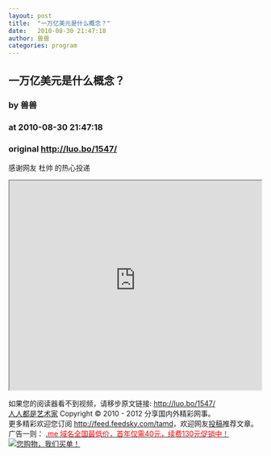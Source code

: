 ```yaml
---
layout: post
title:  "一万亿美元是什么概念？"
date:   2010-08-30 21:47:18
author: 兽兽
categories: program
---
```


## 一万亿美元是什么概念？
### by 兽兽
### at 2010-08-30 21:47:18
### original <http://luo.bo/1547/>

<p>感谢网友 杜帅 的热心投递</p><p><iframe src="http://reader.googleusercontent.com/reader/embediframe?src=http://player.youku.com/player.php/sid/XMjAyMDg3MTY0/v.swf&amp;width=500&amp;height=416" width="500" height="416"></iframe></p><p>如果您的阅读器看不到视频，请移步原文链接: <a href="http://luo.bo/1547/">http://luo.bo/1547/</a> <br> <a href="http://luo.bo/">人人都是艺术家</a> Copyright ©   2010 - 2012 分享国内外精彩网事。<br> 更多精彩欢迎您订阅 <a href="http://feed.feedsky.com/tamd">http://feed.feedsky.com/tamd</a>，欢迎网友<a href="http://luo.bo/delivery/">投稿</a>推荐文章。<br> 广告一则： <a href="http://zi.mu/domain"><font color="red">.me 域名全国最低价，首年仅需40元，续费130元促销中！</font></a><br> <a href="http://zi.mu/ipad" title="您购物，我们买单！"><img src="http://dulei.si/files/d31ce66350773894f74b3b7a68258321.gif" alt="您购物，我们买单！" title="您购物，我们买单！" border="0"></a></p>